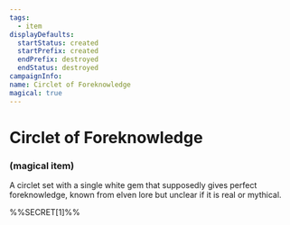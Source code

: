 ```yaml
---
tags:
  - item
displayDefaults:
  startStatus: created
  startPrefix: created
  endPrefix: destroyed
  endStatus: destroyed
campaignInfo: 
name: Circlet of Foreknowledge
magical: true
---
```

# Circlet of Foreknowledge
### (magical item)

A circlet set with a single white gem that supposedly gives perfect foreknowledge, known from elven lore but unclear if it is real or mythical. 

%%SECRET[1]%%

